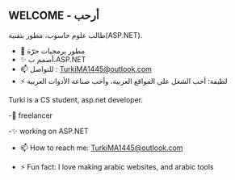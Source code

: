 ##  WELCOME - أرحب



طالب علوم حاسوب، مطور بتقنية(ASP.NET).

- 🌠 مطور برمجيات حرّة
- ✨ أصمم ب،ASP.NET 
- 📫 للتواصل : TurkiMA1445@outlook.com
- ⚡ لطيفة: أحب الشغل على المواقع العربية، وأحب صناعة الأدوات العربية

Turki is a CS student, asp.net developer.

-🌠 freelancer

-✨ working on ASP.NET

- 📫 How to reach me: TurkiMA1445@outlook.com

- ⚡ Fun fact: I love making arabic websites, and arabic tools 

